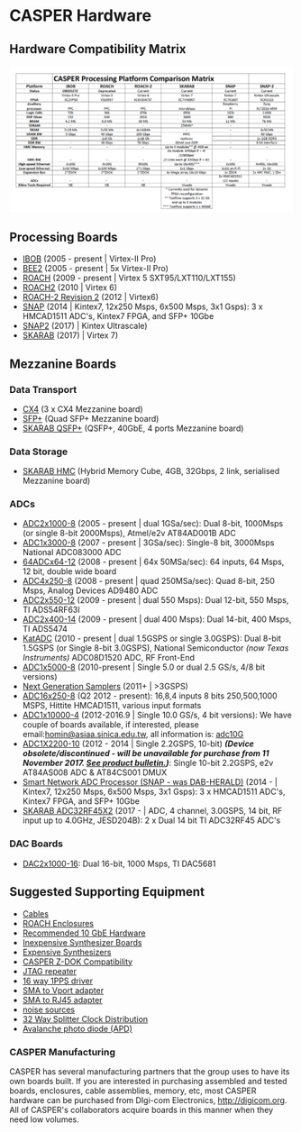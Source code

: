 # CASPER Hardware

## Hardware Compatibility Matrix

![FPGA Hardware Matrix](FPGA_Hosts/hw-matrix.png)

## Processing Boards

- [IBOB](FPGA_Hosts/IBOB/IBOB.md) (2005 - present | Virtex-II Pro)
- [BEE2](FPGA_Hosts/BEE2/BEE2.md) (2005 - present | 5x Virtex-II Pro)
- [ROACH](FPGA_Hosts/ROACH/ROACH.md) (2009 - present | Virtex 5 SXT95/LXT110/LXT155)
- [ROACH2](FPGA_Hosts/ROACH2/ROACH2.md) (2010 | Virtex 6)
- [ROACH-2 Revision 2](FPGA_Hosts/ROACH-2_Revision_2) (2012 | Virtex6)
- [SNAP](FPGA_Hosts/SNAP/SNAP.md) (2014 | Kintex7, 12x250 Msps, 6x500 Msps, 3x1 Gsps): 
  3 x HMCAD1511 ADC's, Kintex7 FPGA, and SFP+ 10Gbe
- [SNAP2](FPGA_Hosts/SNAP2/SNAP2.md) (2017) | Kintex Ultrascale)
- [SKARAB](FPGA_Hosts/SKARAB/SKARAB.md) (2017) | Virtex 7)

## Mezzanine Boards

### Data Transport

- [CX4](CX4) (3 x CX4 Mezzanine board)
- [SFP+](SFP+) (Quad SFP+ Mezzanine board)
- [SKARAB QSFP+](https://casper.berkeley.edu/wiki/SKARAB#QSFP.2B_Mezzanine_Card) (QSFP+, 40GbE, 4 ports Mezzanine board)

### Data Storage

- [SKARAB HMC](https://github.com/casper-astro/casper-hardware/tree/master/FPGA_Hosts/SKARAB/SKARAB#HMC_Mezzanine_Card) (Hybrid Memory Cube, 4GB, 32Gbps, 2 link, serialised Mezzanine board)

### ADCs

- [ADC2x1000-8](ADC2x1000-8) (2005 - present | dual 1GSa/sec): 
  Dual 8-bit, 1000Msps (or single 8-bit 2000Msps), Atmel/e2v
  AT84AD001B ADC
- [ADC1x3000-8](ADC1x3000-8) (2007 - present | 3GSa/sec): 
  Single-8 bit, 3000Msps National ADC083000 ADC
- [64ADCx64-12](64ADCx64-12) (2008 - present | 64x 50MSa/sec): 
  64 inputs, 64 Msps, 12 bit, double wide board
- [ADC4x250-8](ADC4x250-8) (2008 - present | quad 250MSa/sec): 
  Quad 8-bit, 250 Msps, Analog Devices AD9480 ADC
- [ADC2x550-12](ADC2x550-12) (2009 - present | dual 550 Msps): 
  Dual 12-bit, 550 Msps, TI ADS54RF63I
- [ADC2x400-14](ADC2x400-14) (2009 - present | dual 400 Msps): 
  Dual 14-bit, 400 Msps, TI ADS5474
- [KatADC](KatADC) (2010 - present | dual 1.5GSPS or single 3.0GSPS):
  Dual 8-bit 1.5GSPS (or Single 8-bit 3.0GSPS), National Semiconductor
  *(now Texas Instruments)* ADC08D1520 ADC, RF Front-End
- [ADC1x5000-8](ADC1x5000-8) (2010-present | Single 5.0 or dual 2.5 GS/s, 4/8 bit versions)
- [Next Generation Samplers](Next_Generation_Samplers) (2011+ | \>3GSPS)
- [ADC16x250-8](ADC16x250-8) (Q2 2012 - present): 
  16,8,4 inputs 8 bits 250,500,1000 MSPS, Hittite HMCAD1511, various input formats
- [ADC1x10000-4](ADC1x10000-4) (2012-2016.9 | Single 10.0 GS/s, 4 bit versions):
We have couple of boards available, if interested, please email:homin@asiaa.sinica.edu.tw, all information is:
  [adc10G](http://stacks.iop.org/1538-3873/128/i=969/a=115002)
- [ADC1X2200-10](ADC1X2200-10) (2012 - 2014 | Single 2.2GSPS, 10-bit) ***(Device obsolete/discontinued - will be unavailable for purchase from 11 November 2017. [See product bulletin.](https://casper.berkeley.edu/wiki/images/8/8b/Product_Bulletin_TE2V-PB170811-01.pdf))***: Single 10-bit 2.2GSPS, e2v AT84AS008 ADC & AT84CS001 DMUX
- [Smart Network ADC Processor (SNAP - was DAB-HERALD)](DAB-HERALD) (2014 - | Kintex7, 12x250 Msps, 6x500 Msps, 3x1 Gsps): 3 x HMCAD1511 ADC's, Kintex7 FPGA, and SFP+ 10Gbe
- [SKARAB ADC32RF45X2](https://casper.berkeley.edu/wiki/SKARAB#ADC_Mezzanine_Card) (2017 - | ADC, 4 channel, 3.0GSPS, 14 bit, RF input up to 4.0GHz, JESD204B):
2 x Dual 14 bit TI ADC32RF45 ADC's

### DAC Boards

- [DAC2x1000-16](DAC2x1000-16): Dual 16-bit, 1000 Msps, TI DAC5681

## Suggested Supporting Equipment

- [Cables](Equipment_Cables)
- [ ROACH Enclosures](Enclosures)
- [Recommended 10 GbE Hardware](Recommended_10_GbE_Hardware)
- [Inexpensive Synthesizer Boards](Inexpensive_Synthesizer_Boards)
- [Expensive Synthesizers](Expensive_Synthesizers)
- [CASPER Z-DOK Compatibility](CASPER_Z-DOK_Compatibility)
- [JTAG repeater](JTAG_repeater)
- [16 way 1PPS driver](16_way_1PPS_driver)
- [SMA to Vport adapter](SMA_to_Vport_adapter)
- [SMA to RJ45 adapter](SMA_to_RJ45_adapter)
- [noise sources](noise_sources)
- [32 Way Splitter Clock Distribution](https://casper.berkeley.edu/wiki/images/c/c8/Splitter_clock_distribution_32way_.pdf)
- [Avalanche photo diode (APD)](Avalanche_photo_diode_APD)

### CASPER Manufacturing

CASPER has several manufacturing partners that the group uses to have
its own boards built. If you are interested in purchasing assembled and
tested boards, enclosures, cable assemblies, memory, etc, most CASPER
hardware can be purchased from DIgi-com Electronics,
<http://digicom.org>. All of CASPER's collaborators acquire boards in
this manner when they need low volumes.